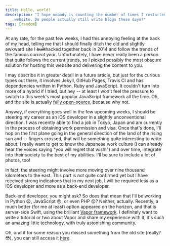 ```yaml
---
title: Hello, world!
description: "I hope nobody is counting the number of times I restarted my
    website. Do people actually still write blogs these days?"
tags: [random]
---
```


At any rate, for the past few weeks, I had this annoying feeling at the back of
my head, telling me that I should finally ditch the old and slightly awkward
site I ~~built~~hacked together back in 2014 and follow the trends of the famous
*current year*. Unfortunately, I have never really been a person that quite
follows the current trends, so I picked possibly the most obscure solution for
hosting this website and delivering the content to you.

I may describe it in greater detail in a future article, but just for the
curious types out there, it involves Jekyll, GitHub Pages, Travis CI and has
dependencies written in Python, Ruby and JavaScript. It couldn't turn into more
of a hybrid if I tried, but hey -- at least I won't feel the pressure to switch
to this week's most popular JavaScript framework all the time. Oh, and the site
is actually [fully open-source](https://github.com/Cellane/milanvit.net),
because why not.

Anyway, if everything goes well in the few upcoming weeks, I should be steering
my career as an iOS developer in a slightly unconventional direction. I was
recently able to find a job in Tokyo, Japan and am currently in the process of
obtaining work permission and visa. Once that's done, I'll hop on the first
plane going in the general direction of the land of the rising sun and --
fingers crossed, that will be something quite interesting to write about. I
really want to get to know the Japanese work culture (I can already hear the
voices saying "you will regret that wish!") and over time, integrate into their
society to the best of my abilities. I'll be sure to include a lot of photos,
too!

In fact, the steering might involve more moving over nine thousand kilometers
to the east. This part is not quite confirmed yet but I have received strong
indications that in my next job, I will be required less as a iOS developer and
more as a back-end developer.

Back-end developer, you might ask? So does that mean that I'll be working in
Python :tired_face:, JavaScript :angry:, or even PHP :rage:? Neither, actually.
Recently, a much better (for me at least) option appeared on the horizon, and
that is server-side Swift, using the brilliant
[Vapor framework](https://vapor.codes). I definitely want to write a tutorial
or two about Vapor and share my experience with it, it's such an amazing
little technology, with truly astonishing community.

Oh, and if for some reason you missed something from the old site (really?
:flushed:), you can still access it [here](https://old.milanvit.net).
